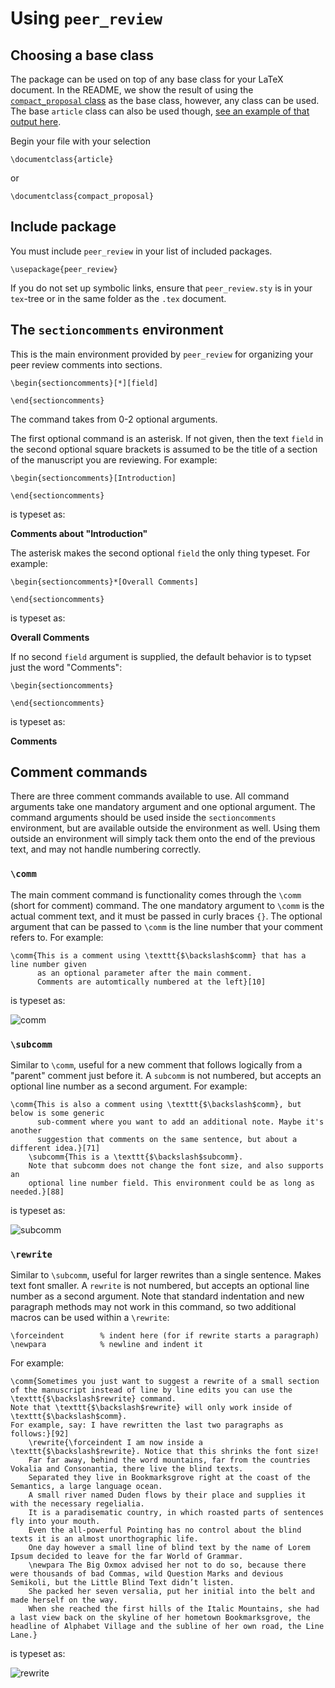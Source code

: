 # Using `peer_review`

## Choosing a base class

The package can be used on top of any base class for your LaTeX document.
In the README, we show the result of using the [`compact_proposal` class](https://github.com/ericbarefoot/compact_proposal) as the base class, however, any class can be used.
The base `article` class can also be used though, [see an example of that output here](https://github.com/amoodie/peer_review/blob/master/private/article_example.png).

Begin your file with your selection

```
\documentclass{article}
```

or

```
\documentclass{compact_proposal}
```



## Include package

You must include `peer_review` in your list of included packages.

```
\usepackage{peer_review}
```

If you do not set up symbolic links, ensure that `peer_review.sty` is in your `tex`-tree or in the same folder as the `.tex` document. 



## The `sectioncomments` environment

This is the main environment provided by `peer_review` for organizing your peer review comments into sections.

```
\begin{sectioncomments}[*][field]

\end{sectioncomments}
```

The command takes from 0-2 optional arguments. 

The first optional command is an asterisk.
If not given, then the text `field` in the second optional square brackets is assumed to be the title of a section of the manuscript you are reviewing.
For example:

```
\begin{sectioncomments}[Introduction]

\end{sectioncomments}
```

is typeset as:

__Comments about "Introduction"__

The asterisk makes the second optional `field` the only thing typeset. 
For example:

```
\begin{sectioncomments}*[Overall Comments]

\end{sectioncomments}
```

is typeset as:

__Overall Comments__

If no second `field` argument is supplied, the default behavior is to typset just the word "Comments":

```
\begin{sectioncomments}

\end{sectioncomments}
```

is typeset as:

__Comments__



## Comment commands

There are three comment commands available to use. 
All command arguments take one mandatory argument and one optional argument.
The command arguments should be used inside the `sectioncomments` environment, but are available outside the environment as well. 
Using them outside an environment will simply tack them onto the end of the previous text, and may not handle numbering correctly.

### `\comm`

The main comment command is functionality comes through the `\comm` (short for comment) command.
The one mandatory argument to `\comm` is the actual comment text, and it must be passed in curly braces `{}`.
The optional argument that can be passed to `\comm` is the line number that your comment refers to.
For example:

```
\comm{This is a comment using \texttt{$\backslash$comm} that has a line number given 
      as an optional parameter after the main comment. 
      Comments are automtically numbered at the left}[10]
```

is typeset as:

![comm](./private/comm1.png "example of comm")


### `\subcomm`

Similar to `\comm`, useful for a new comment that follows logically from a "parent" comment just before it. 
A `subcomm` is not numbered, but accepts an optional line number as a second argument.
For example: 

```
\comm{This is also a comment using \texttt{$\backslash$comm}, but below is some generic
      sub-comment where you want to add an additional note. Maybe it's another 
      suggestion that comments on the same sentence, but about a different idea.}[71]
    \subcomm{This is a \texttt{$\backslash$subcomm}. 
    Note that subcomm does not change the font size, and also supports an 
    optional line number field. This environment could be as long as needed.}[88]
```

is typeset as:

![subcomm](./private/subcomm1.png "example of subcomm")


### `\rewrite`

Similar to `\subcomm`, useful for larger rewrites than a single sentence. 
Makes text font smaller.
A `rewrite` is not numbered, but accepts an optional line number as a second argument.
Note that standard indentation and new paragraph methods may not work in this command, so two additional macros can be used within a `\rewrite`:

```
\forceindent        % indent here (for if rewrite starts a paragraph)
\newpara            % newline and indent it 
```

For example:

```
\comm{Sometimes you just want to suggest a rewrite of a small section of the manuscript instead of line by line edits you can use the \texttt{$\backslash$rewrite} command. 
Note that \texttt{$\backslash$rewrite} will only work inside of \texttt{$\backslash$comm}.
For example, say: I have rewritten the last two paragraphs as follows:}[92]
    \rewrite{\forceindent I am now inside a \texttt{$\backslash$rewrite}. Notice that this shrinks the font size! 
    Far far away, behind the word mountains, far from the countries Vokalia and Consonantia, there live the blind texts. 
    Separated they live in Bookmarksgrove right at the coast of the Semantics, a large language ocean. 
    A small river named Duden flows by their place and supplies it with the necessary regelialia. 
    It is a paradisematic country, in which roasted parts of sentences fly into your mouth. 
    Even the all-powerful Pointing has no control about the blind texts it is an almost unorthographic life.
    One day however a small line of blind text by the name of Lorem Ipsum decided to leave for the far World of Grammar. 
    \newpara The Big Oxmox advised her not to do so, because there were thousands of bad Commas, wild Question Marks and devious Semikoli, but the Little Blind Text didn’t listen. 
    She packed her seven versalia, put her initial into the belt and made herself on the way. 
    When she reached the first hills of the Italic Mountains, she had a last view back on the skyline of her hometown Bookmarksgrove, the headline of Alphabet Village and the subline of her own road, the Line Lane.}
```





is typeset as:

![rewrite](./private/rewrite1.png "example of rewrite")

